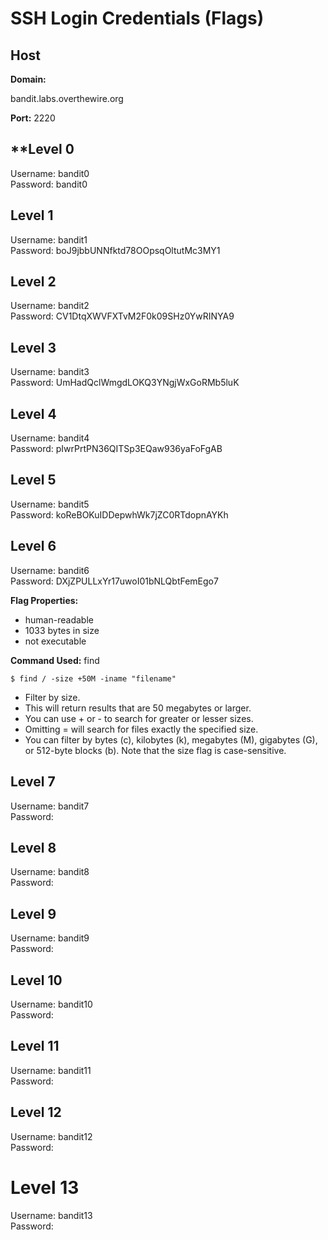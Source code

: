 
# **SSH Login Credentials (Flags)**

## **Host**
**Domain:**<p>bandit.labs.overthewire.org</p>
**Port:** 2220

## **Level 0
Username: bandit0<br>
Password: bandit0

## **Level 1**
Username: bandit1<br>
Password: boJ9jbbUNNfktd78OOpsqOltutMc3MY1

## **Level 2**

Username: bandit2<br>
Password: CV1DtqXWVFXTvM2F0k09SHz0YwRINYA9

## **Level 3**

Username: bandit3<br>
Password: UmHadQclWmgdLOKQ3YNgjWxGoRMb5luK


## **Level 4**

Username: bandit4<br>
Password: pIwrPrtPN36QITSp3EQaw936yaFoFgAB


## **Level 5** 

Username: bandit5<br>
Password: koReBOKuIDDepwhWk7jZC0RTdopnAYKh


## **Level 6** 

Username: bandit6<br>
Password: DXjZPULLxYr17uwoI01bNLQbtFemEgo7


**Flag Properties:**
- human-readable
- 1033 bytes in size
- not executable

**Command Used:** find

    $ find / -size +50M -iname "filename"

- Filter by size. 
- This will return results that are 50 megabytes or larger.
- You can use + or - to search for greater or lesser sizes. 
- Omitting = will search for files exactly the specified size.
- You can filter by bytes (c), kilobytes (k), megabytes (M), gigabytes (G), or 512-byte blocks (b). Note that the size flag is case-sensitive.

## **Level 7**

Username: bandit7<br>
Password: 


## **Level 8**

Username: bandit8<br>
Password: 


## **Level 9**

Username: bandit9<br>
Password: 


## **Level 10**

Username: bandit10<br>
Password: 


## **Level 11**

Username: bandit11<br>
Password: 


## **Level 12**

Username: bandit12<br>
Password: 


# **Level 13**

Username: bandit13<br>
Password: 
